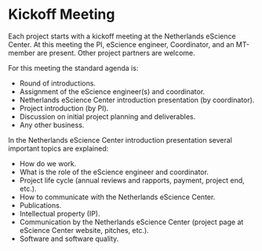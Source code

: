 # Kickoff Meeting

Each project starts with a kickoff meeting at the Netherlands eScience Center. At this meeting the PI, eScience engineer, Coordinator, and an MT-member are present. Other project partners are welcome.

For this meeting the standard agenda is:

* Round of introductions.
* Assignment of the eScience engineer(s) and coordinator.
* Netherlands eScience Center introduction presentation (by coordinator).
* Project introduction (by PI).
* Discussion on initial project planning and deliverables.
* Any other business.

In the Netherlands eScience Center introduction presentation several important topics are explained:

* How do we work.
* What is the role of the eScience engineer and coordinator.
* Project life cycle (annual reviews and rapports, payment, project end, etc.).
* How to communicate with the Netherlands eScience Center.
* Publications.
* Intellectual property (IP).
* Communication by the Netherlands eScience Center (project page at eScience Center website, pitches, etc.).
* Software and software quality.
